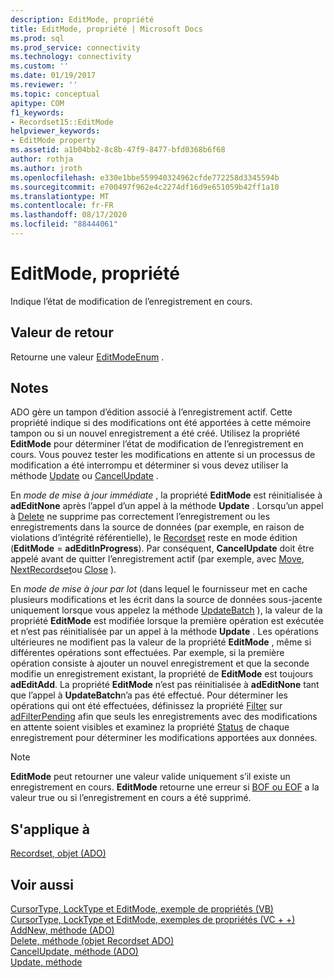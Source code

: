```yaml
---
description: EditMode, propriété
title: EditMode, propriété | Microsoft Docs
ms.prod: sql
ms.prod_service: connectivity
ms.technology: connectivity
ms.custom: ''
ms.date: 01/19/2017
ms.reviewer: ''
ms.topic: conceptual
apitype: COM
f1_keywords:
- Recordset15::EditMode
helpviewer_keywords:
- EditMode property
ms.assetid: a1b04bb2-8c8b-47f9-8477-bfd0368b6f68
author: rothja
ms.author: jroth
ms.openlocfilehash: e330e1bbe559940324962cfde772258d3345594b
ms.sourcegitcommit: e700497f962e4c2274df16d9e651059b42ff1a10
ms.translationtype: MT
ms.contentlocale: fr-FR
ms.lasthandoff: 08/17/2020
ms.locfileid: "88444061"
---
```

# <a name="editmode-property"></a>EditMode, propriété
Indique l’état de modification de l’enregistrement en cours.  
  
## <a name="return-value"></a>Valeur de retour  
 Retourne une valeur [EditModeEnum](../../../ado/reference/ado-api/editmodeenum.md) .  
  
## <a name="remarks"></a>Notes  
 ADO gère un tampon d’édition associé à l’enregistrement actif. Cette propriété indique si des modifications ont été apportées à cette mémoire tampon ou si un nouvel enregistrement a été créé. Utilisez la propriété **EditMode** pour déterminer l’état de modification de l’enregistrement en cours. Vous pouvez tester les modifications en attente si un processus de modification a été interrompu et déterminer si vous devez utiliser la méthode [Update](../../../ado/reference/ado-api/update-method.md) ou [CancelUpdate](../../../ado/reference/ado-api/cancelupdate-method-ado.md) .  
  
 En *mode de mise à jour immédiate* , la propriété **EditMode** est réinitialisée à **adEditNone** après l’appel d’un appel à la méthode **Update** . Lorsqu’un appel à [Delete](../../../ado/reference/ado-api/delete-method-ado-recordset.md) ne supprime pas correctement l’enregistrement ou les enregistrements dans la source de données (par exemple, en raison de violations d’intégrité référentielle), le [Recordset](../../../ado/reference/ado-api/recordset-object-ado.md) reste en mode édition (**EditMode**  =  **adEditInProgress**). Par conséquent, **CancelUpdate** doit être appelé avant de quitter l’enregistrement actif (par exemple, avec [Move](../../../ado/reference/ado-api/move-method-ado.md), [NextRecordset](../../../ado/reference/ado-api/nextrecordset-method-ado.md)ou [Close](../../../ado/reference/ado-api/close-method-ado.md) ).  
  
 En *mode de mise à jour par lot* (dans lequel le fournisseur met en cache plusieurs modifications et les écrit dans la source de données sous-jacente uniquement lorsque vous appelez la méthode [UpdateBatch](../../../ado/reference/ado-api/updatebatch-method.md) ), la valeur de la propriété **EditMode** est modifiée lorsque la première opération est exécutée et n’est pas réinitialisée par un appel à la méthode **Update** . Les opérations ultérieures ne modifient pas la valeur de la propriété **EditMode** , même si différentes opérations sont effectuées. Par exemple, si la première opération consiste à ajouter un nouvel enregistrement et que la seconde modifie un enregistrement existant, la propriété de **EditMode** est toujours **adEditAdd**. La propriété **EditMode** n’est pas réinitialisée à **adEditNone** tant que l’appel à **UpdateBatch**n’a pas été effectué. Pour déterminer les opérations qui ont été effectuées, définissez la propriété [Filter](../../../ado/reference/ado-api/filter-property.md) sur [adFilterPending](../../../ado/reference/ado-api/filtergroupenum.md) afin que seuls les enregistrements avec des modifications en attente soient visibles et examinez la propriété [Status](../../../ado/reference/ado-api/status-property-ado-recordset.md) de chaque enregistrement pour déterminer les modifications apportées aux données.  
  
> [!NOTE]
>  **EditMode** peut retourner une valeur valide uniquement s’il existe un enregistrement en cours. **EditMode** retourne une erreur si [BOF ou EOF](../../../ado/reference/ado-api/bof-eof-properties-ado.md) a la valeur true ou si l’enregistrement en cours a été supprimé.  
  
## <a name="applies-to"></a>S'applique à  
 [Recordset, objet (ADO)](../../../ado/reference/ado-api/recordset-object-ado.md)  
  
## <a name="see-also"></a>Voir aussi  
 [CursorType, LockType et EditMode, exemple de propriétés (VB)](../../../ado/reference/ado-api/cursortype-locktype-and-editmode-properties-example-vb.md)   
 [CursorType, LockType et EditMode, exemples de propriétés (VC + +)](../../../ado/reference/ado-api/cursortype-locktype-and-editmode-properties-example-vc.md)   
 [AddNew, méthode (ADO)](../../../ado/reference/ado-api/addnew-method-ado.md)   
 [Delete, méthode (objet Recordset ADO)](../../../ado/reference/ado-api/delete-method-ado-recordset.md)   
 [CancelUpdate, méthode (ADO)](../../../ado/reference/ado-api/cancelupdate-method-ado.md)   
 [Update, méthode](../../../ado/reference/ado-api/update-method.md)
